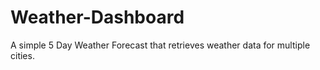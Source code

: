 # Weather-Dashboard
 A simple 5 Day Weather Forecast that retrieves weather data for multiple cities. 
